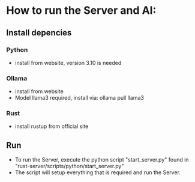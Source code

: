 # How to run the Server and AI:

## Install depencies

### Python

- install from website, version 3.10 is needed

### Ollama

- install from website
- Model llama3 required, install via: ollama pull llama3

### Rust

- install rustup from official site

## Run

- To run the Server, execute the python script "start_server.py" found in "rust-server/scripts/python/start_server.py"
- The script will setup everything that is required and run the Server.
